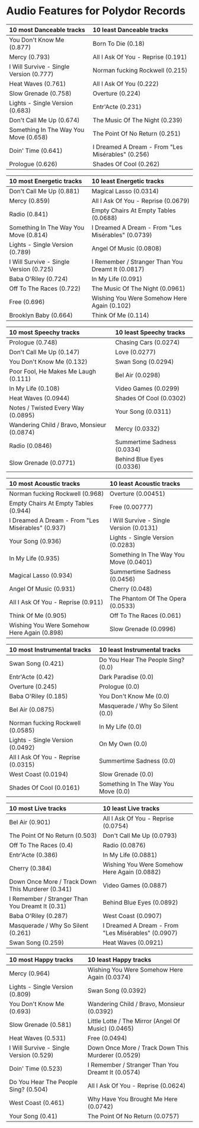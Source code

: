 # Audio Features for Polydor Records
| 10 most Danceable tracks | 10 least Danceable tracks |
|:---|:---|
| You Don't Know Me (0.877) | Born To Die (0.18) |
| Mercy (0.793) | All I Ask Of You - Reprise (0.191) |
| I Will Survive - Single Version (0.777) | Norman fucking Rockwell (0.215) |
| Heat Waves (0.761) | All I Ask Of You (0.222) |
| Slow Grenade (0.758) | Overture (0.224) |
| Lights - Single Version (0.683) | Entr'Acte (0.231) |
| Don't Call Me Up (0.674) | The Music Of The Night (0.239) |
| Something In The Way You Move (0.658) | The Point Of No Return (0.251) |
| Doin' Time (0.641) | I Dreamed A Dream - From "Les Misérables" (0.256) |
| Prologue (0.626) | Shades Of Cool (0.262) |

| 10 most Energetic tracks | 10 least Energetic tracks |
|:---|:---|
| Don't Call Me Up (0.881) | Magical Lasso (0.0314) |
| Mercy (0.859) | All I Ask Of You - Reprise (0.0679) |
| Radio (0.841) | Empty Chairs At Empty Tables (0.0688) |
| Something In The Way You Move (0.814) | I Dreamed A Dream - From "Les Misérables" (0.0739) |
| Lights - Single Version (0.789) | Angel Of Music (0.0808) |
| I Will Survive - Single Version (0.725) | I Remember / Stranger Than You Dreamt It (0.0817) |
| Baba O'Riley (0.724) | In My Life (0.091) |
| Off To The Races (0.722) | The Music Of The Night (0.0961) |
| Free (0.696) | Wishing You Were Somehow Here Again (0.102) |
| Brooklyn Baby (0.664) | Think Of Me (0.114) |

| 10 most Speechy tracks | 10 least Speechy tracks |
|:---|:---|
| Prologue (0.748) | Chasing Cars (0.0274) |
| Don't Call Me Up (0.147) | Love (0.0277) |
| You Don't Know Me (0.132) | Swan Song (0.0294) |
| Poor Fool, He Makes Me Laugh (0.111) | Bel Air (0.0298) |
| In My Life (0.108) | Video Games (0.0299) |
| Heat Waves (0.0944) | Shades Of Cool (0.0302) |
| Notes / Twisted Every Way (0.0895) | Your Song (0.0311) |
| Wandering Child / Bravo, Monsieur (0.0874) | Mercy (0.0332) |
| Radio (0.0846) | Summertime Sadness (0.0334) |
| Slow Grenade (0.0771) | Behind Blue Eyes (0.0336) |

| 10 most Acoustic tracks | 10 least Acoustic tracks |
|:---|:---|
| Norman fucking Rockwell (0.968) | Overture (0.00451) |
| Empty Chairs At Empty Tables (0.944) | Free (0.00777) |
| I Dreamed A Dream - From "Les Misérables" (0.937) | I Will Survive - Single Version (0.0131) |
| Your Song (0.936) | Lights - Single Version (0.0283) |
| In My Life (0.935) | Something In The Way You Move (0.0401) |
| Magical Lasso (0.934) | Summertime Sadness (0.0456) |
| Angel Of Music (0.931) | Cherry (0.048) |
| All I Ask Of You - Reprise (0.911) | The Phantom Of The Opera (0.0533) |
| Think Of Me (0.905) | Off To The Races (0.061) |
| Wishing You Were Somehow Here Again (0.898) | Slow Grenade (0.0996) |

| 10 most Instrumental tracks | 10 least Instrumental tracks |
|:---|:---|
| Swan Song (0.421) | Do You Hear The People Sing? (0.0) |
| Entr'Acte (0.42) | Dark Paradise (0.0) |
| Overture (0.245) | Prologue (0.0) |
| Baba O'Riley (0.185) | You Don't Know Me (0.0) |
| Bel Air (0.0875) | Masquerade / Why So Silent (0.0) |
| Norman fucking Rockwell (0.0585) | In My Life (0.0) |
| Lights - Single Version (0.0492) | On My Own (0.0) |
| All I Ask Of You - Reprise (0.0315) | Summertime Sadness (0.0) |
| West Coast (0.0194) | Slow Grenade (0.0) |
| Shades Of Cool (0.0161) | Something In The Way You Move (0.0) |

| 10 most Live tracks | 10 least Live tracks |
|:---|:---|
| Bel Air (0.901) | All I Ask Of You - Reprise (0.0754) |
| The Point Of No Return (0.503) | Don't Call Me Up (0.0793) |
| Off To The Races (0.4) | Radio (0.0876) |
| Entr'Acte (0.386) | In My Life (0.0881) |
| Cherry (0.384) | Wishing You Were Somehow Here Again (0.0882) |
| Down Once More / Track Down This Murderer (0.341) | Video Games (0.0887) |
| I Remember / Stranger Than You Dreamt It (0.31) | Behind Blue Eyes (0.0892) |
| Baba O'Riley (0.287) | West Coast (0.0907) |
| Masquerade / Why So Silent (0.261) | I Dreamed A Dream - From "Les Misérables" (0.0907) |
| Swan Song (0.259) | Heat Waves (0.0921) |

| 10 most Happy tracks | 10 least Happy tracks |
|:---|:---|
| Mercy (0.964) | Wishing You Were Somehow Here Again (0.0374) |
| Lights - Single Version (0.809) | Swan Song (0.0392) |
| You Don't Know Me (0.693) | Wandering Child / Bravo, Monsieur (0.0392) |
| Slow Grenade (0.581) | Little Lotte / The Mirror (Angel Of Music) (0.0465) |
| Heat Waves (0.531) | Free (0.0494) |
| I Will Survive - Single Version (0.529) | Down Once More / Track Down This Murderer (0.0529) |
| Doin' Time (0.523) | I Remember / Stranger Than You Dreamt It (0.0574) |
| Do You Hear The People Sing? (0.504) | All I Ask Of You - Reprise (0.0624) |
| West Coast (0.461) | Why Have You Brought Me Here (0.0742) |
| Your Song (0.41) | The Point Of No Return (0.0757) |
